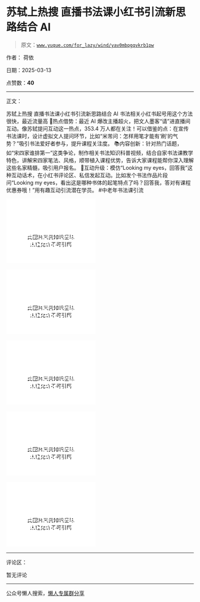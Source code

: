 # 苏轼上热搜 直播书法课小红书引流新思路结合 AI

> 原文：[`www.yuque.com/for_lazy/wind/yav0mbpgqvkrb1pw`](https://www.yuque.com/for_lazy/wind/yav0mbpgqvkrb1pw)

作者： 荷依

日期：2025-03-13

点赞数：**40**

* * *

正文：

苏轼上热搜 直播书法课小红书引流新思路结合 AI 书法相关小红书起号用这个方法很快，最近流量高 🎯热点借势：最近 AI 爆改主播超火，把文人墨客“请”进直播间互动。像苏轼提问互动这一热点，353.4 万人都在关注！可以借鉴的点：在宣传书法课时，设计虚拟文人提问环节，比如“米芾问：怎样用笔才能有‘刷’的气势？”吸引书法爱好者参与，提升课程关注度。 📚内容创新：针对热门话题，如“宋四家谁排第一”这类争论，制作相关书法知识科普视频，结合自家书法课教学特色，讲解宋四家笔法、风格，顺带植入课程优势，告诉大家课程能帮你深入理解这些名家精髓，吸引用户报名。 💬互动升级：模仿“Looking my eyes，回答我”这种互动话术，在小红书评论区、私信发起互动。比如发个书法作品片段问“Looking my
eyes，看出这是哪种书体的起笔特点了吗？回答我，答对有课程优惠券哦！”用有趣互动引流潜在学员。 #中老年书法课引流

![](img/f951305caa5b9e044dd0e7fcbb578e05.png "None")

![](img/563f92c6064f8b82aa6e241d59054de4.png "None")

![](img/c62e56ccfb6dd24c96bffe000d312bd7.png "None")

![](img/d2a2a925d9c9531603331ee57b6ccdfa.png "None")

![](img/1ea7609d1d6152decdd2663ab79bd26e.png "None")

* * *

评论区：

暂无评论

* * *

公众号懒人搜索，[懒人专属群分享](https://lazybook.fun/#/blog/group)